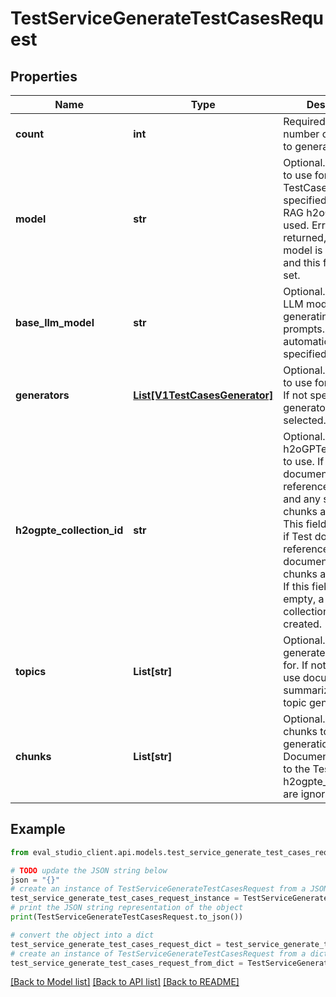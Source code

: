 # TestServiceGenerateTestCasesRequest


## Properties

Name | Type | Description | Notes
------------ | ------------- | ------------- | -------------
**count** | **int** | Required. The number of TestCases to generate. | [optional] 
**model** | **str** | Optional. The Model to use for generating TestCases. If not specified, the default RAG h2oGPTe will be used. Error is returned, if no default model is specified and this field is not set. | [optional] 
**base_llm_model** | **str** | Optional. The base LLM model to use for generating the prompts. Selected automatically if not specified. | [optional] 
**generators** | [**List[V1TestCasesGenerator]**](V1TestCasesGenerator.md) | Optional. Generators to use for generation. If not specified, all generators are selected. | [optional] 
**h2ogpte_collection_id** | **str** | Optional. ID of the h2oGPTe collection to use. If provided, documents referenced by Test and any specified chunks are ignored. This field is required if Test does not reference any documents and no chunks are provided. If this field is left empty, a temporary collection will be created. | [optional] 
**topics** | **List[str]** | Optional. Topics to generate questions for. If not specified, use document summarization as topic generation. | [optional] 
**chunks** | **List[str]** | Optional. The list of chunks to use for generation. If set, the Documents assigned to the Test and h2ogpte_collection_id are ignored. | [optional] 

## Example

```python
from eval_studio_client.api.models.test_service_generate_test_cases_request import TestServiceGenerateTestCasesRequest

# TODO update the JSON string below
json = "{}"
# create an instance of TestServiceGenerateTestCasesRequest from a JSON string
test_service_generate_test_cases_request_instance = TestServiceGenerateTestCasesRequest.from_json(json)
# print the JSON string representation of the object
print(TestServiceGenerateTestCasesRequest.to_json())

# convert the object into a dict
test_service_generate_test_cases_request_dict = test_service_generate_test_cases_request_instance.to_dict()
# create an instance of TestServiceGenerateTestCasesRequest from a dict
test_service_generate_test_cases_request_from_dict = TestServiceGenerateTestCasesRequest.from_dict(test_service_generate_test_cases_request_dict)
```
[[Back to Model list]](../README.md#documentation-for-models) [[Back to API list]](../README.md#documentation-for-api-endpoints) [[Back to README]](../README.md)


